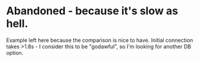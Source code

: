 # Abandoned - because it's slow as hell.

Example left here because the comparison is nice to have. Initial connection takes >1.8s - I consider this to be "godawful", so I'm looking for another DB option.
